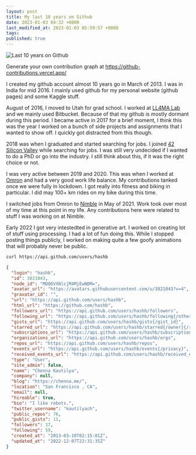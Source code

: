 ```yaml
---
layout: post
title: My last 10 years on Github
date: 2023-01-03 04:32 +0000
last_modified_at: 2023-01-03 05:59:57 +0000
tags: 
published: true
---
```


![Last 10 years on Github]({{"/assets/images/20230102/contributions.png"|absolute_url}})

Generate your own contribution graph at <https://github-contributions.vercel.app/>

I created my github account almost 10 years go in March of 2013. I was in India for mid 2016. 
I mainly used github for my personal website (github pages) and some Kaggle stuff. 

August of 2016, I moved to Utah for grad school. I worked at 
[LL4MA Lab](https://robot-learning.cs.utah.edu/people) and we mainly used Bitbucket. Because
of that my github is mostly dormant during this period. I became active in 2017 for a brief moment, 
I think this was the year I worked on a bunch of side projects and assignments that I wanted to show off.
I quickly got distracted from this though. 

2018 was when I graduated and started searching for jobs. I joined 
[42 Silicon Valley](https://en.wikipedia.org/wiki/42_(school)) while searching for jobs.
I was still very undecided if I wanted to do a PhD or go into the industry. I still think about this,
if it was the right choice or not. 

I was very active between 2019 and 2020. This was when I worked at 
[Omron](https://automation.omron.com/en/us/products/category/robotics) and had a very good work life balance.
My contributions tanked once we were fully in lockdown. I got really into fitness and biking in particular.
I did may 100+ km rides on my bike during this time. 

I switched jobs from Omron to [Nimble](https://nimble.ai/) in May of 2021. Work took over most of my time at this point in
my life. Any contributions here were related to stuff I was working on at Nimble.

Early 2022 I got very intestedted in generative art. I worked on creating lot of stuff using processing.
I had a lot of fun doing this. While I stopped posting things publicly, I worked on making quite a few goofy
animations that will probably never be public.

```bash
curl https://api.github.com/users/hashb
```

```json
{
  "login": "hashb",
  "id": 3821043,
  "node_id": "MDQ6VXNlcjM4MjEwNDM=",
  "avatar_url": "https://avatars.githubusercontent.com/u/3821043?v=4",
  "gravatar_id": "",
  "url": "https://api.github.com/users/hashb",
  "html_url": "https://github.com/hashb",
  "followers_url": "https://api.github.com/users/hashb/followers",
  "following_url": "https://api.github.com/users/hashb/following{/other_user}",
  "gists_url": "https://api.github.com/users/hashb/gists{/gist_id}",
  "starred_url": "https://api.github.com/users/hashb/starred{/owner}{/repo}",
  "subscriptions_url": "https://api.github.com/users/hashb/subscriptions",
  "organizations_url": "https://api.github.com/users/hashb/orgs",
  "repos_url": "https://api.github.com/users/hashb/repos",
  "events_url": "https://api.github.com/users/hashb/events{/privacy}",
  "received_events_url": "https://api.github.com/users/hashb/received_events",
  "type": "User",
  "site_admin": false,
  "name": "Chenna Kautilya",
  "company": null,
  "blog": "https://chenna.me/",
  "location": "San Francisco , CA",
  "email": null,
  "hireable": true,
  "bio": "I like robots.",
  "twitter_username": "kautilyach",
  "public_repos": 76,
  "public_gists": 11,
  "followers": 17,
  "following": 59,
  "created_at": "2013-03-10T02:15:01Z",
  "updated_at": "2022-12-07T22:31:35Z"
}
```

